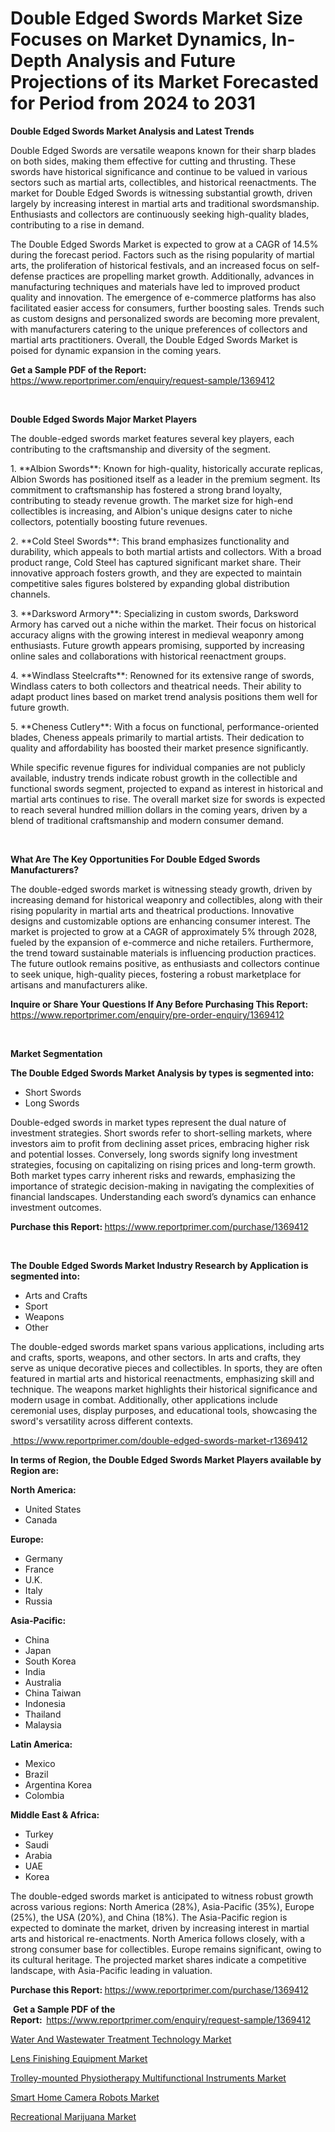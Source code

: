 <p><h1>Double Edged Swords Market Size Focuses on Market Dynamics, In-Depth Analysis and Future Projections of its Market Forecasted for Period from 2024 to 2031</h1></p><p><strong>Double Edged Swords Market Analysis and Latest Trends</strong></p>
<p><p>Double Edged Swords are versatile weapons known for their sharp blades on both sides, making them effective for cutting and thrusting. These swords have historical significance and continue to be valued in various sectors such as martial arts, collectibles, and historical reenactments. The market for Double Edged Swords is witnessing substantial growth, driven largely by increasing interest in martial arts and traditional swordsmanship. Enthusiasts and collectors are continuously seeking high-quality blades, contributing to a rise in demand.</p><p>The Double Edged Swords Market is expected to grow at a CAGR of 14.5% during the forecast period. Factors such as the rising popularity of martial arts, the proliferation of historical festivals, and an increased focus on self-defense practices are propelling market growth. Additionally, advances in manufacturing techniques and materials have led to improved product quality and innovation. The emergence of e-commerce platforms has also facilitated easier access for consumers, further boosting sales. Trends such as custom designs and personalized swords are becoming more prevalent, with manufacturers catering to the unique preferences of collectors and martial arts practitioners. Overall, the Double Edged Swords Market is poised for dynamic expansion in the coming years.</p></p>
<p><strong>Get a Sample PDF of the Report:&nbsp;</strong> <a href="https://www.reportprimer.com/enquiry/request-sample/1369412">https://www.reportprimer.com/enquiry/request-sample/1369412</a></p>
<p>&nbsp;</p>
<p><strong>Double Edged Swords Major Market Players</strong></p>
<p><p>The double-edged swords market features several key players, each contributing to the craftsmanship and diversity of the segment. </p><p>1. **Albion Swords**: Known for high-quality, historically accurate replicas, Albion Swords has positioned itself as a leader in the premium segment. Its commitment to craftsmanship has fostered a strong brand loyalty, contributing to steady revenue growth. The market size for high-end collectibles is increasing, and Albion's unique designs cater to niche collectors, potentially boosting future revenues.</p><p>2. **Cold Steel Swords**: This brand emphasizes functionality and durability, which appeals to both martial artists and collectors. With a broad product range, Cold Steel has captured significant market share. Their innovative approach fosters growth, and they are expected to maintain competitive sales figures bolstered by expanding global distribution channels.</p><p>3. **Darksword Armory**: Specializing in custom swords, Darksword Armory has carved out a niche within the market. Their focus on historical accuracy aligns with the growing interest in medieval weaponry among enthusiasts. Future growth appears promising, supported by increasing online sales and collaborations with historical reenactment groups.</p><p>4. **Windlass Steelcrafts**: Renowned for its extensive range of swords, Windlass caters to both collectors and theatrical needs. Their ability to adapt product lines based on market trend analysis positions them well for future growth.</p><p>5. **Cheness Cutlery**: With a focus on functional, performance-oriented blades, Cheness appeals primarily to martial artists. Their dedication to quality and affordability has boosted their market presence significantly.</p><p>While specific revenue figures for individual companies are not publicly available, industry trends indicate robust growth in the collectible and functional swords segment, projected to expand as interest in historical and martial arts continues to rise. The overall market size for swords is expected to reach several hundred million dollars in the coming years, driven by a blend of traditional craftsmanship and modern consumer demand.</p></p>
<p>&nbsp;</p>
<p><strong>What Are The Key Opportunities For Double Edged Swords Manufacturers?</strong></p>
<p><p>The double-edged swords market is witnessing steady growth, driven by increasing demand for historical weaponry and collectibles, along with their rising popularity in martial arts and theatrical productions. Innovative designs and customizable options are enhancing consumer interest. The market is projected to grow at a CAGR of approximately 5% through 2028, fueled by the expansion of e-commerce and niche retailers. Furthermore, the trend toward sustainable materials is influencing production practices. The future outlook remains positive, as enthusiasts and collectors continue to seek unique, high-quality pieces, fostering a robust marketplace for artisans and manufacturers alike.</p></p>
<p><strong>Inquire or Share Your Questions If Any Before Purchasing This Report:</strong> <a href="https://www.reportprimer.com/enquiry/pre-order-enquiry/1369412">https://www.reportprimer.com/enquiry/pre-order-enquiry/1369412</a></p>
<p>&nbsp;</p>
<p><strong>Market Segmentation</strong></p>
<p><strong>The Double Edged Swords Market Analysis by types is segmented into:</strong></p>
<p><ul><li>Short Swords</li><li>Long Swords</li></ul></p>
<p><p>Double-edged swords in market types represent the dual nature of investment strategies. Short swords refer to short-selling markets, where investors aim to profit from declining asset prices, embracing higher risk and potential losses. Conversely, long swords signify long investment strategies, focusing on capitalizing on rising prices and long-term growth. Both market types carry inherent risks and rewards, emphasizing the importance of strategic decision-making in navigating the complexities of financial landscapes. Understanding each sword’s dynamics can enhance investment outcomes.</p></p>
<p><strong>Purchase this Report:&nbsp;</strong><a href="https://www.reportprimer.com/purchase/1369412">https://www.reportprimer.com/purchase/1369412</a></p>
<p>&nbsp;</p>
<p><strong>The Double Edged Swords Market Industry Research by Application is segmented into:</strong></p>
<p><ul><li>Arts and Crafts</li><li>Sport</li><li>Weapons</li><li>Other</li></ul></p>
<p><p>The double-edged swords market spans various applications, including arts and crafts, sports, weapons, and other sectors. In arts and crafts, they serve as unique decorative pieces and collectibles. In sports, they are often featured in martial arts and historical reenactments, emphasizing skill and technique. The weapons market highlights their historical significance and modern usage in combat. Additionally, other applications include ceremonial uses, display purposes, and educational tools, showcasing the sword's versatility across different contexts.</p></p>
<p><a href="https://www.reportprimer.com/double-edged-swords-market-r1369412">&nbsp;https://www.reportprimer.com/double-edged-swords-market-r1369412</a></p>
<p><strong>In terms of Region, the Double Edged Swords Market Players available by Region are:</strong></p>
<p>
    <p> <strong> North America: </strong>
        <ul>
            <li>United States</li>
            <li>Canada</li>
        </ul>
        </p> 
    <p> <strong> Europe: </strong>
        <ul>
            <li>Germany</li>
            <li>France</li>
            <li>U.K.</li>
            <li>Italy</li>
            <li>Russia</li>
        </ul>
        </p> 
    <p> <strong> Asia-Pacific: </strong>
        <ul>
            <li>China</li>
            <li>Japan</li>
            <li>South Korea</li>
            <li>India</li>
            <li>Australia</li>
            <li>China Taiwan</li>
            <li>Indonesia</li>
            <li>Thailand</li>
            <li>Malaysia</li>
        </ul>
        </p> 
    <p> <strong> Latin America: </strong>
        <ul>
            <li>Mexico</li>
            <li>Brazil</li>
            <li>Argentina Korea</li>
            <li>Colombia</li>
        </ul>
        </p> 
    <p> <strong> Middle East & Africa: </strong>
        <ul>
            <li>Turkey</li>
            <li>Saudi</li>
            <li>Arabia</li>
            <li>UAE</li>
            <li>Korea</li>
        </ul>
    </p>
    </p>
<p><p>The double-edged swords market is anticipated to witness robust growth across various regions: North America (28%), Asia-Pacific (35%), Europe (25%), the USA (20%), and China (18%). The Asia-Pacific region is expected to dominate the market, driven by increasing interest in martial arts and historical re-enactments. North America follows closely, with a strong consumer base for collectibles. Europe remains significant, owing to its cultural heritage. The projected market shares indicate a competitive landscape, with Asia-Pacific leading in valuation.</p></p>
<p><strong>Purchase this Report: </strong><a href="https://www.reportprimer.com/purchase/1369412">https://www.reportprimer.com/purchase/1369412</a></p>
<p>&nbsp;<strong>Get a Sample PDF of the Report:&nbsp;&nbsp;</strong><a href="https://www.reportprimer.com/enquiry/request-sample/1369412">https://www.reportprimer.com/enquiry/request-sample/1369412</a></p>
<p><strong></strong></p>
<p><p><a href="https://www.linkedin.com/pulse/global-water-wastewater-treatment-technology-market-exploring-7s7qf">Water And Wastewater Treatment Technology Market</a></p><p><a href="https://medium.com/@myrtasckxr/mapping-the-lens-finishing-equipment-market-trends-challenges-and-breakthroughs-2024-2031-c2d2adc97594?postPublishedType=repub">Lens Finishing Equipment Market</a></p><p><a href="https://github.com/kaufmannDavid16/Market-Research-Report-List-1/blob/main/trolley-mounted-physiotherapy-multifunctional-instruments-market.md">Trolley-mounted Physiotherapy Multifunctional Instruments Market</a></p><p><a href="https://github.com/Alanbrewer218/Market-Research-Report-List-1/blob/main/smart-home-camera-robots-market.md">Smart Home Camera Robots Market</a></p><p><a href="https://medium.com/@myrtasckxr/navigating-the-global-recreational-marijuana-market-landscape-trends-forecasts-and-impact-0728ec69fe65">Recreational Marijuana Market</a></p></p>